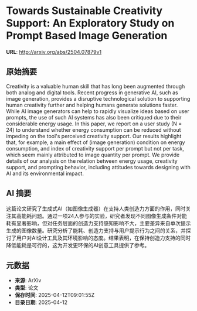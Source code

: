 # Towards Sustainable Creativity Support: An Exploratory Study on Prompt Based Image Generation

**URL**: http://arxiv.org/abs/2504.07879v1

## 原始摘要

Creativity is a valuable human skill that has long been augmented through
both analog and digital tools. Recent progress in generative AI, such as image
generation, provides a disruptive technological solution to supporting human
creativity further and helping humans generate solutions faster. While AI image
generators can help to rapidly visualize ideas based on user prompts, the use
of such AI systems has also been critiqued due to their considerable energy
usage. In this paper, we report on a user study (N = 24) to understand whether
energy consumption can be reduced without impeding on the tool's perceived
creativity support. Our results highlight that, for example, a main effect of
(image generation) condition on energy consumption, and index of creativity
support per prompt but not per task, which seem mainly attributed to image
quantity per prompt. We provide details of our analysis on the relation between
energy usage, creativity support, and prompting behavior, including attitudes
towards designing with AI and its environmental impact.


## AI 摘要

这篇论文研究了生成式AI（如图像生成器）在支持人类创造力方面的作用，同时关注其高能耗问题。通过一项24人参与的实验，研究者发现不同图像生成条件对能耗有显著影响，但对任务层面的创造力支持感知影响不大，主要差异来自单次提示生成的图像数量。研究分析了能耗、创造力支持与用户提示行为之间的关系，并探讨了用户对AI设计工具及其环境影响的态度。结果表明，在保持创造力支持的同时降低能耗是可行的，这为开发更环保的AI创意工具提供了参考。

## 元数据

- **来源**: ArXiv
- **类型**: 论文
- **保存时间**: 2025-04-12T09:01:55Z
- **目录日期**: 2025-04-12

